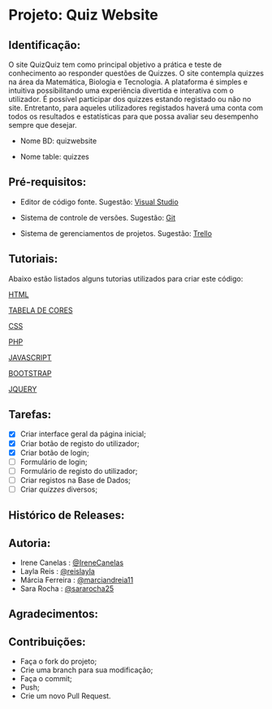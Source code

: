 # Projeto: Quiz Website
## Identificação:
<p>O site QuizQuiz tem como principal objetivo a prática e teste de conhecimento ao responder questões de Quizzes. O site contempla quizzes na área da Matemática, Biologia e Tecnologia. A plataforma é simples e intuitiva possibilitando uma experiência divertida e interativa com o utilizador. É possível participar dos quizzes estando registado ou não no site. Entretanto, para aqueles utilizadores registados haverá uma conta com todos os resultados e estatísticas para que possa avaliar seu desempenho sempre que desejar.</p>

- Nome BD: quizwebsite <p>
- Nome table: quizzes

## Pré-requisitos:

- Editor de código fonte. 
Sugestão:
[Visual Studio](https://code.visualstudio.com/)

- Sistema de controle de versões.
Sugestão:
[Git](https://git-scm.com/downloads)

- Sistema de gerenciamentos de projetos.
Sugestão:
[Trello](https://trello.com/)


## Tutoriais:
Abaixo estão listados alguns tutorias utilizados para criar este código:

[HTML](https://www.w3schools.com/html/)
  
[TABELA DE CORES](https://www.flextool.com.br/tabela_cores.html)

[CSS](https://www.w3schools.com/css/default.asp)

[PHP](https://www.w3schools.com/php/default.asp)

[JAVASCRIPT](https://www.w3schools.com/js/)

[BOOTSTRAP](https://www.w3schools.com/bootstrap4/)

[JQUERY](https://www.w3schools.com/jquery/)


## Tarefas:
- [X] Criar interface geral da página inicial;
- [X] Criar botão de registo do utilizador;
- [X] Criar botão de login;
- [ ] Formulário de login;
- [ ] Formulário de registo do utilizador;
- [ ] Criar registos na Base de Dados;
- [ ] Criar _quizzes_ diversos;

## Histórico de Releases:

## Autoria:
- Irene Canelas : [@IreneCanelas](https://www.github.com/ccxirene)
- Layla Reis : [@reislayla](https://www.github.com/reislayla)
- Márcia Ferreira : [@marciandreia11](https://www.github.com/marciandreia11)
- Sara Rocha : [@sararocha25](https://www.github.com/sararocha25)

## Agradecimentos:

## Contribuições: 

- Faça o fork do projeto;
- Crie uma branch para sua modificação;
- Faça o commit;
- Push;
- Crie um novo Pull Request. 
